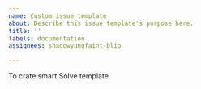 ```yaml
---
name: Custom issue template
about: Describe this issue template's purpose here.
title: ''
labels: documentation
assignees: shadowyungfaint-blip

---
```


To crate smart Solve template
